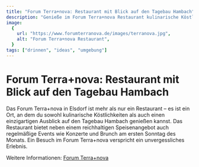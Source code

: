 ```yaml
---
title: "Forum Terra+nova: Restaurant mit Blick auf den Tagebau Hambach"
description: "Genieße im Forum Terra+nova Restaurant kulinarische Köstlichkeiten und den beeindruckenden Blick auf den Tagebau Hambach."
image:
  {
    url: "https://www.forumterranova.de/images/terranova.jpg",
    alt: "Forum Terra+nova Restaurant",
  }
tags: ["drinnen", "ideas", "umgebung"]
---
```


# Forum Terra+nova: Restaurant mit Blick auf den Tagebau Hambach

Das Forum Terra+nova in Elsdorf ist mehr als nur ein Restaurant – es ist ein Ort, an dem du sowohl kulinarische Köstlichkeiten als auch einen einzigartigen Ausblick auf den Tagebau Hambach genießen kannst. Das Restaurant bietet neben einem reichhaltigen Speisenangebot auch regelmäßige Events wie Konzerte und Brunch am ersten Sonntag des Monats. Ein Besuch im Forum Terra+nova verspricht ein unvergessliches Erlebnis.

Weitere Informationen: [Forum Terra+nova](https://www.forumterranova.de)
